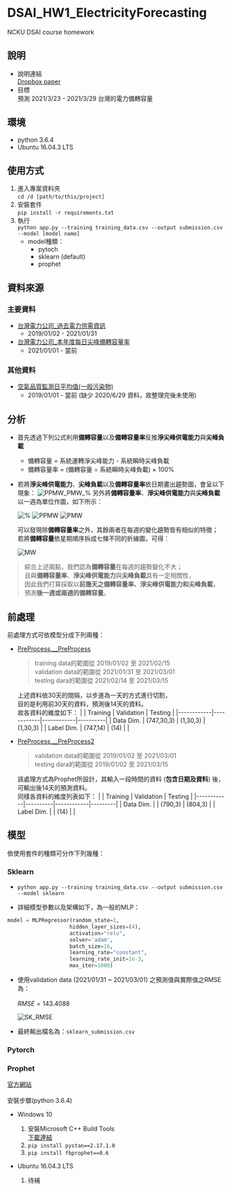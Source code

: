 # DSAI_HW1_ElectricityForecasting

NCKU DSAI course homework

## 說明

* 說明連結\
[Dropbox paper](https://www.dropbox.com/scl/fi/tx7md0teq0z4m3v20h5cp/DSAI-HW1-Electricity-Forecasting.paper?dl=0&rlkey=ajmzfqg0bjivr9bmcu8mqhv72)
* 目標\
預測 2021/3/23 - 2021/3/29 台灣的電力備轉容量

## 環境

* python 3.6.4
* Ubuntu 16.04.3 LTS

## 使用方式

1. 進入專案資料夾\
`cd /d [path/to/this/project]`
2. 安裝套件\
`pip install -r requirements.txt`
3. 執行\
`python app.py --training training_data.csv --output submission.csv --model [model name]`
      * model種類：
         * pytoch
         * sklearn (default)
         * prophet

## 資料來源

### 主要資料

* [台灣電力公司_過去電力供需資訊](https://data.gov.tw/dataset/19995)
  * 2019/01/02 - 2021/01/31
* [台灣電力公司_本年度每日尖峰備轉容量率](https://data.gov.tw/dataset/25850)
  * 2021/01/01 - 當前

### 其他資料

* [空氣品質監測日平均值(一般污染物)](https://data.epa.gov.tw/dataset/aqx_p_19)
  * 2019/01/01 - 當前 (缺少 2020/6/29 資料，故整理完後未使用)

## 分析

* 首先透過下列公式利用**備轉容量**以及**備轉容量率**反推**淨尖峰供電能力**與**尖峰負載**
  * 備轉容量 = 系統運轉淨尖峰能力 - 系統瞬時尖峰負載
  * 備轉容量率 = (備轉容量 ÷ 系統瞬時尖峰負載) × 100%

* 若將**淨尖峰供電能力**、**尖峰負載**以及**備轉容量率**依日期畫出趨勢圖，會呈以下現象：
    ![PPMW_PMW_%](https://i.imgur.com/XdUcAsU.png)
    另外將**備轉容量率**、**淨尖峰供電能力**與**尖峰負載**以一週為單位作圖，如下所示：

    ![%](https://i.imgur.com/L08hMCN.png)
    ![PPMW](https://i.imgur.com/65CXQb7.png)
    ![PMW](https://i.imgur.com/xlWnJfK.png)

    可以發現除**備轉容量率**之外，其餘兩者在每週的變化趨勢皆有相似的特徵；\
    若將**備轉容量**依星期順序拆成七條不同的折線圖，可得：

    ![MW](https://i.imgur.com/86KUEal.png)

>綜合上述兩點，我們認為**備轉容量**在每週的趨勢變化不大；\
>且與**備轉容量率**、**淨尖峰供電能力**與**尖峰負載**具有一定相關性，\
>因此我們打算採取以**前幾天之備轉容量率、淨尖峰供電能力和尖峰負載**，\
>預測**後一週或兩週的備轉容量**。

## 前處理

前處理方式可依模型分成下列兩種：

* [PreProcess.__PreProcess](LINK)
    >training data的範圍從 2019/01/02 至 2021/02/15\
    >validation data的範圍從 2021/01/31 至 2021/03/01\
    >testing dara的範圍從 2021/02/14 至 2021/03/15

    上述資料依30天的間隔，以步進為一天的方式進行切割，\
    目的是利用前30天的資料，預測後14天的資料。\
    故各資料的維度如下：
    |            | Training   | Validation | Testing  |
    |------------|------------|------------|----------|
    | Data Dim.  | (747,30,3) | (1,30,3)   | (1,30,3) |
    | Label Dim. | (747,14)   | (14)       |          |

* [PreProcess.__PreProcess2](LINK)
    >validation data的範圍從 2019/01/02 至 2021/03/01\
    >testing dara的範圍從 2019/01/02 至 2021/03/15

    該處理方式為Prophet所設計，其輸入一段時間的資料 (**包含日期及資料**) 後，\
    可輸出後14天的預測資料。\
    同樣各資料的維度列表如下：
    |            | Training | Validation | Testing |
    |------------|----------|------------|---------|
    | Data Dim.  |          | (790,3)    | (804,3) |
    | Label Dim. |          | (14)       |         |

## 模型

依使用套件的種類可分作下列幾種：

### Sklearn

* `python app.py --training training_data.csv --output submission.csv --model sklearn`

* 詳細模型參數以及架構如下，為一般的MLP：

```python
model = MLPRegressor(random_state=1,
                    hidden_layer_sizes=(4),
                    activation="relu",
                    solver='adam',
                    batch_size=16,
                    learning_rate="constant",
                    learning_rate_init=1e-3,
                    max_iter=1000)
```

* 使用validation data (2021/01/31 ~ 2021/03/01) 之預測值與實際值之RMSE為：\
\
  $RMSE = 143.4088$

  ![SK_RMSE](https://i.imgur.com/lO29o5t.png)

* 最終輸出檔名為：`sklearn_submission.csv`

### Pytorch

### Prophet

[官方網站](https://facebook.github.io/prophet/)\
\
安裝步驟(python 3.6.4)

* Windows 10

    1. 安裝Microsoft C++ Build Tools \
        [下載連結](https://visualstudio.microsoft.com/zh-hant/visual-cpp-build-tools/)
    2. `pip install pystan==2.17.1.0`
    3. `pip install fbprophet==0.6`

* Ubuntu 16.04.3 LTS
    1. 待補
